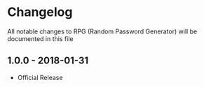 # Changelog

All notable changes to RPG (Random Password Generator) will be documented in this file

## 1.0.0 - 2018-01-31
- Official Release